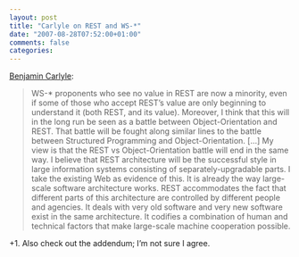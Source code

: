 ```yaml
---
layout: post
title: "Carlyle on REST and WS-*"
date: "2007-08-28T07:52:00+01:00"
comments: false
categories: 
---
```


<p><a href="http://soundadvice.id.au/blog/2007/08/27#rest-vs-ws-war">Benjamin Carlyle</a>:</p>

<blockquote>
<p>WS-* proponents who see no value in REST are now a minority, even if some of those who accept REST&#8217;s value are only beginning to understand it (both REST, and its value). Moreover, I think that this will in the long run be seen as a battle between Object-Orientation and REST. That battle will be fought along similar lines to the battle between Structured Programming and Object-Orientation. [&#8230;] My view is that the REST vs Object-Orientation battle will end in the same way. I believe that REST architecture will be the successful style in large information systems consisting of separately-upgradable parts. I take the existing Web as evidence of this. It is already the way large-scale software architecture works. REST accommodates the fact that different parts of this architecture are controlled by different people and agencies. It deals with very old software and very new software exist in the same architecture. It codifies a combination of human and technical factors that make large-scale machine cooperation possible.</p>
</blockquote>

<p>+1. Also check out the addendum; I&#8217;m not sure I agree.</p>


